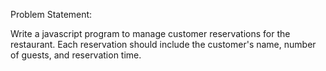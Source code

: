 Problem Statement:

Write a javascript program to manage customer reservations for the restaurant. Each reservation should include the customer's name, number of guests, and reservation time.
